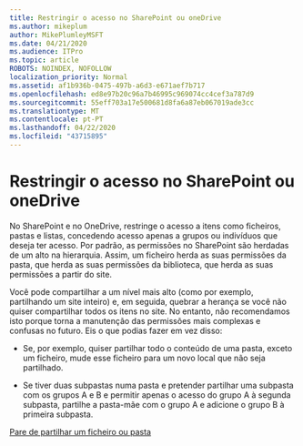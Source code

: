 ```yaml
---
title: Restringir o acesso no SharePoint ou oneDrive
ms.author: mikeplum
author: MikePlumleyMSFT
ms.date: 04/21/2020
ms.audience: ITPro
ms.topic: article
ROBOTS: NOINDEX, NOFOLLOW
localization_priority: Normal
ms.assetid: af1b936b-0475-497b-a6d3-e671aef7b717
ms.openlocfilehash: ed8e97b20c96a7b46995c969074cc4cef3a787d9
ms.sourcegitcommit: 55eff703a17e500681d8fa6a87eb067019ade3cc
ms.translationtype: MT
ms.contentlocale: pt-PT
ms.lasthandoff: 04/22/2020
ms.locfileid: "43715895"
---
```

# <a name="restrict-access-in-sharepoint-or-onedrive"></a>Restringir o acesso no SharePoint ou oneDrive

No SharePoint e no OneDrive, restringe o acesso a itens como ficheiros, pastas e listas, concedendo acesso apenas a grupos ou indivíduos que deseja ter acesso. Por padrão, as permissões no SharePoint são herdadas de um alto na hierarquia. Assim, um ficheiro herda as suas permissões da pasta, que herda as suas permissões da biblioteca, que herda as suas permissões a partir do site.
  
Você pode compartilhar a um nível mais alto (como por exemplo, partilhando um site inteiro) e, em seguida, quebrar a herança se você não quiser compartilhar todos os itens no site. No entanto, não recomendamos isto porque torna a manutenção das permissões mais complexas e confusas no futuro. Eis o que podias fazer em vez disso:
  
- Se, por exemplo, quiser partilhar todo o conteúdo de uma pasta, exceto um ficheiro, mude esse ficheiro para um novo local que não seja partilhado.
    
- Se tiver duas subpastas numa pasta e pretender partilhar uma subpasta com os grupos A e B e permitir apenas o acesso do grupo A à segunda subpasta, partilhe a pasta-mãe com o grupo A e adicione o grupo B à primeira subpasta.
    
[Pare de partilhar um ficheiro ou pasta](https://go.microsoft.com/fwlink/?linkid=2008861)
  

